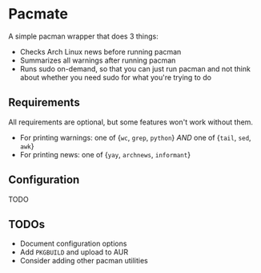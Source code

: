 # Pacmate

A simple pacman wrapper that does 3 things:

- Checks Arch Linux news before running pacman
- Summarizes all warnings after running pacman
- Runs sudo on-demand, so that you can just run pacman and not think about
  whether you need sudo for what you're trying to do

## Requirements

All requirements are optional, but some features won't work without them.

- For printing warnings: one of {`wc`, `grep`, `python`} *AND* one of {`tail`,
  `sed`, `awk`}
- For printing news: one of {`yay`, `archnews`, `informant`}

## Configuration

TODO

## TODOs

- Document configuration options
- Add `PKGBUILD` and upload to AUR
- Consider adding other pacman utilities
